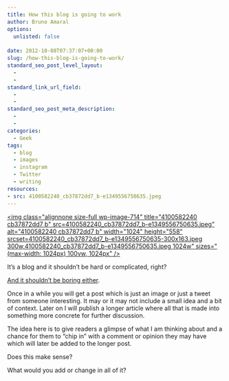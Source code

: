 ```yaml
---
title: How this blog is going to work
author: Bruno Amaral
options:
  unlisted: false

date: 2012-10-08T07:37:07+00:00
slug: /how-this-blog-is-going-to-work/
standard_seo_post_level_layout:
  - 
  - 
standard_link_url_field:
  - 
  - 
standard_seo_post_meta_description:
  - 
  - 
categories:
  - Geek
tags:
  - blog
  - images
  - instagram
  - Twitter
  - writing
resources: 
- src: 4100582240_cb37872dd7_b-e1349556750635.jpeg
---
```

[<img class="alignnone size-full wp-image-714" title="4100582240 cb37872dd7 b" src=4100582240_cb37872dd7_b-e1349556750635.jpeg" alt="4100582240 cb37872dd7 b" width="1024" height="558" srcset=4100582240_cb37872dd7_b-e1349556750635-300x163.jpeg 300w,4100582240_cb37872dd7_b-e1349556750635.jpeg 1024w" sizes="(max-width: 1024px) 100vw, 1024px" />][1]

It&#8217;s a blog and it shouldn&#8217;t be hard or complicated, right?

[And it shouldn&#8217;t be boring either][2].

Once in a while you will get a post which is just an image or just a tweet from someone interesting. It may or it may not include a small idea and a bit of context. Later on I will publish a longer article where all that is made into something more concrete for further discussion.

The idea here is to give readers a glimpse of what I am thinking about and a chance for them to &#8220;chip in&#8221; with a comment or opinion they may have which will later be added to the longer post.

Does this make sense?

What would you add or change in all of it?



 [1]: https://www.flickr.com/photos/limeryk/4100582240/
 [2]: https://prstudies.typepad.com/weblog/2009/02/blogs-are-boring.html
